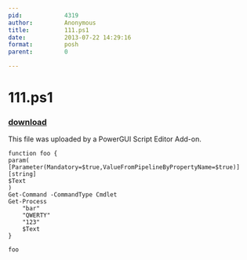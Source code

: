 ```yaml
---
pid:            4319
author:         Anonymous
title:          111.ps1
date:           2013-07-22 14:29:16
format:         posh
parent:         0

---
```


# 111.ps1

### [download](//scripts/4319.ps1)

This file was uploaded by a PowerGUI Script Editor Add-on.

```posh
function foo {
param(
[Parameter(Mandatory=$true,ValueFromPipelineByPropertyName=$true)]
[string]
$Text
)
Get-Command -CommandType Cmdlet
Get-Process
	"bar"
	"QWERTY"
	"123"
	$Text
}

foo
```
